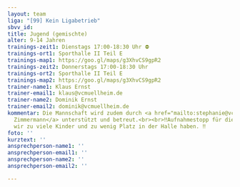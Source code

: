 ```yaml
---
layout: team
liga: "[99] Kein Ligabetrieb"
sbvv_id: 
title: Jugend (gemischte)
alter: 9-14 Jahren
trainings-zeit1: Dienstags 17:00-18:30 Uhr ⛔️
trainings-ort1: Sporthalle II Teil E
trainings-map1: https://goo.gl/maps/g3XhvCS9gpR2
trainings-zeit2: Donnerstags 17:00-18:30 Uhr
trainings-ort2: Sporthalle II Teil E
trainings-map2: https://goo.gl/maps/g3XhvCS9gpR2
trainer-name1: Klaus Ernst
trainer-email1: klaus@vcmuellheim.de
trainer-name2: Dominik Ernst
trainer-email2: dominik@vcmuellheim.de
kommentar: Die Mannschaft wird zudem durch <a href="mailto:stephanie@vcmuellheim.de">Stephanie
  Zimmermann</a> unterstützt und betreut.<br><br>‼️Aufnahmestopp für dienstags, da
  wir zu viele Kinder und zu wenig Platz in der Halle haben. ‼️
foto: ''
kurztext: ''
ansprechperson-name1: ''
ansprechperson-email1: ''
ansprechperson-name2: ''
ansprechperson-email2: ''

---
```

